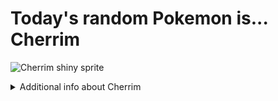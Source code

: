 # Today's random Pokemon is... Cherrim

![Cherrim shiny sprite](https://raw.githubusercontent.com/PokeAPI/sprites/master/sprites/pokemon/shiny/421.png)

<details>
<summary>Additional info about Cherrim</summary>

| srpite type | image |
|------|------|
| back_default | ![Cherrim back_default sprite](https://raw.githubusercontent.com/PokeAPI/sprites/master/sprites/pokemon/back/421.png) |
| back_shiny | ![Cherrim back_shiny sprite](https://raw.githubusercontent.com/PokeAPI/sprites/master/sprites/pokemon/back/shiny/421.png) |
| front_default | ![Cherrim front_default sprite](https://raw.githubusercontent.com/PokeAPI/sprites/master/sprites/pokemon/421.png) | </details>